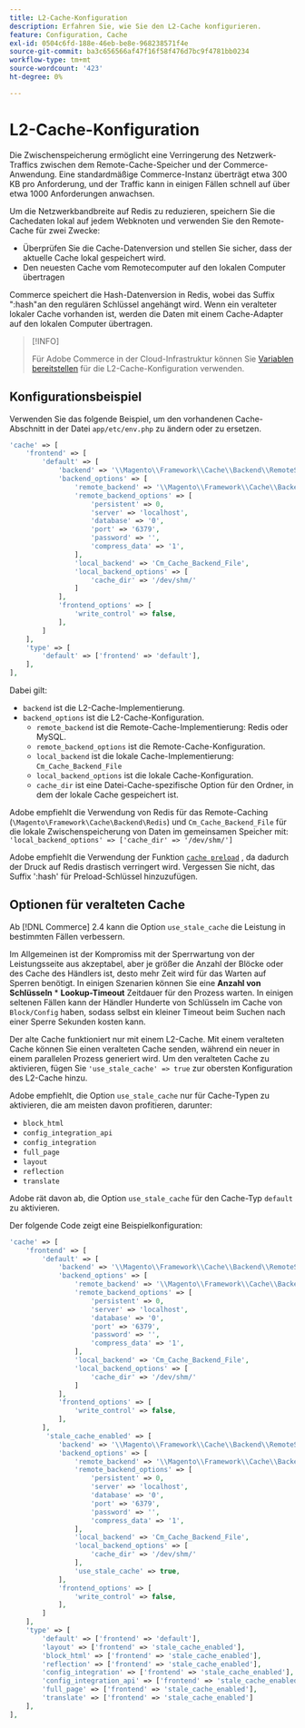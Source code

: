 ```yaml
---
title: L2-Cache-Konfiguration
description: Erfahren Sie, wie Sie den L2-Cache konfigurieren.
feature: Configuration, Cache
exl-id: 0504c6fd-188e-46eb-be8e-968238571f4e
source-git-commit: ba3c656566af47f16f58f476d7bc9f4781bb0234
workflow-type: tm+mt
source-wordcount: '423'
ht-degree: 0%

---
```


# L2-Cache-Konfiguration

Die Zwischenspeicherung ermöglicht eine Verringerung des Netzwerk-Traffics zwischen dem Remote-Cache-Speicher und der Commerce-Anwendung. Eine standardmäßige Commerce-Instanz überträgt etwa 300 KB pro Anforderung, und der Traffic kann in einigen Fällen schnell auf über etwa 1000 Anforderungen anwachsen.

Um die Netzwerkbandbreite auf Redis zu reduzieren, speichern Sie die Cachedaten lokal auf jedem Webknoten und verwenden Sie den Remote-Cache für zwei Zwecke:

- Überprüfen Sie die Cache-Datenversion und stellen Sie sicher, dass der aktuelle Cache lokal gespeichert wird.
- Den neuesten Cache vom Remotecomputer auf den lokalen Computer übertragen

Commerce speichert die Hash-Datenversion in Redis, wobei das Suffix &quot;:hash&quot;an den regulären Schlüssel angehängt wird. Wenn ein veralteter lokaler Cache vorhanden ist, werden die Daten mit einem Cache-Adapter auf den lokalen Computer übertragen.

>[!INFO]
>
>Für Adobe Commerce in der Cloud-Infrastruktur können Sie [Variablen bereitstellen](https://experienceleague.adobe.com/docs/commerce-cloud-service/user-guide/configure/env/stage/variables-deploy.html#redis_backend) für die L2-Cache-Konfiguration verwenden.

## Konfigurationsbeispiel

Verwenden Sie das folgende Beispiel, um den vorhandenen Cache-Abschnitt in der Datei `app/etc/env.php` zu ändern oder zu ersetzen.

```php
'cache' => [
    'frontend' => [
        'default' => [
            'backend' => '\\Magento\\Framework\\Cache\\Backend\\RemoteSynchronizedCache',
            'backend_options' => [
                'remote_backend' => '\\Magento\\Framework\\Cache\\Backend\\Redis',
                'remote_backend_options' => [
                    'persistent' => 0,
                    'server' => 'localhost',
                    'database' => '0',
                    'port' => '6379',
                    'password' => '',
                    'compress_data' => '1',
                ],
                'local_backend' => 'Cm_Cache_Backend_File',
                'local_backend_options' => [
                    'cache_dir' => '/dev/shm/'
                ]
            ],
            'frontend_options' => [
                'write_control' => false,
            ],
        ]
    ],
    'type' => [
        'default' => ['frontend' => 'default'],
    ],
],
```

Dabei gilt:

- `backend` ist die L2-Cache-Implementierung.
- `backend_options` ist die L2-Cache-Konfiguration.
   - `remote_backend` ist die Remote-Cache-Implementierung: Redis oder MySQL.
   - `remote_backend_options` ist die Remote-Cache-Konfiguration.
   - `local_backend` ist die lokale Cache-Implementierung: `Cm_Cache_Backend_File`
   - `local_backend_options` ist die lokale Cache-Konfiguration.
   - `cache_dir` ist eine Datei-Cache-spezifische Option für den Ordner, in dem der lokale Cache gespeichert ist.

Adobe empfiehlt die Verwendung von Redis für das Remote-Caching (`\Magento\Framework\Cache\Backend\Redis`) und `Cm_Cache_Backend_File` für die lokale Zwischenspeicherung von Daten im gemeinsamen Speicher mit: `'local_backend_options' => ['cache_dir' => '/dev/shm/']`

Adobe empfiehlt die Verwendung der Funktion [`cache preload`](redis-pg-cache.md#redis-preload-feature) , da dadurch der Druck auf Redis drastisch verringert wird. Vergessen Sie nicht, das Suffix &#39;:hash&#39; für Preload-Schlüssel hinzuzufügen.

## Optionen für veralteten Cache

Ab [!DNL Commerce] 2.4 kann die Option `use_stale_cache` die Leistung in bestimmten Fällen verbessern.

Im Allgemeinen ist der Kompromiss mit der Sperrwartung von der Leistungsseite aus akzeptabel, aber je größer die Anzahl der Blöcke oder des Cache des Händlers ist, desto mehr Zeit wird für das Warten auf Sperren benötigt. In einigen Szenarien können Sie eine **Anzahl von Schlüsseln** \* **Lookup-Timeout** Zeitdauer für den Prozess warten. In einigen seltenen Fällen kann der Händler Hunderte von Schlüsseln im Cache von `Block/Config` haben, sodass selbst ein kleiner Timeout beim Suchen nach einer Sperre Sekunden kosten kann.

Der alte Cache funktioniert nur mit einem L2-Cache. Mit einem veralteten Cache können Sie einen veralteten Cache senden, während ein neuer in einem parallelen Prozess generiert wird. Um den veralteten Cache zu aktivieren, fügen Sie `'use_stale_cache' => true` zur obersten Konfiguration des L2-Cache hinzu.

Adobe empfiehlt, die Option `use_stale_cache` nur für Cache-Typen zu aktivieren, die am meisten davon profitieren, darunter:

- `block_html`
- `config_integration_api`
- `config_integration`
- `full_page`
- `layout`
- `reflection`
- `translate`

Adobe rät davon ab, die Option `use_stale_cache` für den Cache-Typ `default` zu aktivieren.

Der folgende Code zeigt eine Beispielkonfiguration:

```php
'cache' => [
    'frontend' => [
        'default' => [
            'backend' => '\\Magento\\Framework\\Cache\\Backend\\RemoteSynchronizedCache',
            'backend_options' => [
                'remote_backend' => '\\Magento\\Framework\\Cache\\Backend\\Redis',
                'remote_backend_options' => [
                    'persistent' => 0,
                    'server' => 'localhost',
                    'database' => '0',
                    'port' => '6379',
                    'password' => '',
                    'compress_data' => '1',
                ],
                'local_backend' => 'Cm_Cache_Backend_File',
                'local_backend_options' => [
                    'cache_dir' => '/dev/shm/'
                ]
            ],
            'frontend_options' => [
                'write_control' => false,
            ],
        ],
         'stale_cache_enabled' => [
            'backend' => '\\Magento\\Framework\\Cache\\Backend\\RemoteSynchronizedCache',
            'backend_options' => [
                'remote_backend' => '\\Magento\\Framework\\Cache\\Backend\\Redis',
                'remote_backend_options' => [
                    'persistent' => 0,
                    'server' => 'localhost',
                    'database' => '0',
                    'port' => '6379',
                    'password' => '',
                    'compress_data' => '1',
                ],
                'local_backend' => 'Cm_Cache_Backend_File',
                'local_backend_options' => [
                    'cache_dir' => '/dev/shm/'
                ],
                'use_stale_cache' => true,
            ],
            'frontend_options' => [
                'write_control' => false,
            ],
        ]
    ],
    'type' => [
        'default' => ['frontend' => 'default'],
        'layout' => ['frontend' => 'stale_cache_enabled'],
        'block_html' => ['frontend' => 'stale_cache_enabled'],
        'reflection' => ['frontend' => 'stale_cache_enabled'],
        'config_integration' => ['frontend' => 'stale_cache_enabled'],
        'config_integration_api' => ['frontend' => 'stale_cache_enabled'],
        'full_page' => ['frontend' => 'stale_cache_enabled'],
        'translate' => ['frontend' => 'stale_cache_enabled']
    ],
],
```
